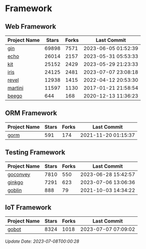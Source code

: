 # Framework

## Web Framework
| Project Name | Stars | Forks | Last Commit |
| ------------ | ----- | ----- | ----------- |
| [gin](https://github.com/gin-gonic/gin) | 69898 | 7571 | 2023-06-05 01:52:39 |
| [echo](https://github.com/labstack/echo) | 26014 | 2157 | 2023-05-31 05:53:33 |
| [kit](https://github.com/go-kit/kit) | 25152 | 2429 | 2023-05-29 21:23:33 |
| [iris](https://github.com/kataras/iris) | 24125 | 2481 | 2023-07-07 23:08:18 |
| [revel](https://github.com/revel/revel) | 12938 | 1415 | 2022-04-12 20:53:30 |
| [martini](https://github.com/go-martini/martini) | 11597 | 1130 | 2017-01-21 21:58:54 |
| [beego](https://github.com/astaxie/beego) | 644 | 168 | 2020-12-13 11:36:23 |

## ORM Framework
| Project Name | Stars | Forks | Last Commit |
| ------------ | ----- | ----- | ----------- |
| [gorm](https://github.com/jinzhu/gorm) | 591 | 174 | 2021-11-20 01:15:37 |

## Testing Framework
| Project Name | Stars | Forks | Last Commit |
| ------------ | ----- | ----- | ----------- |
| [goconvey](https://github.com/smartystreets/goconvey) | 7810 | 550 | 2023-06-28 15:42:57 |
| [ginkgo](https://github.com/onsi/ginkgo) | 7291 | 623 | 2023-07-06 13:06:36 |
| [goblin](https://github.com/franela/goblin) | 888 | 79 | 2021-10-03 14:34:22 |

## IoT Framework
| Project Name | Stars | Forks | Last Commit |
| ------------ | ----- | ----- | ----------- |
| [gobot](https://github.com/hybridgroup/gobot) | 8324 | 1018 | 2023-07-07 07:09:02 |

*Update Date: 2023-07-08T00:00:28*